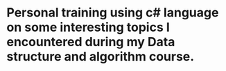 # Personal training using c# language on some interesting topics I encountered during my Data structure and algorithm course.
